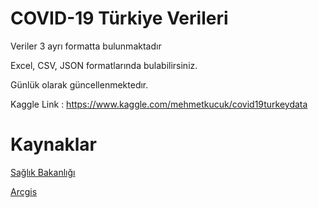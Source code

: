# COVID-19 Türkiye Verileri


Veriler 3 ayrı formatta bulunmaktadır

Excel,
CSV,
JSON formatlarında bulabilirsiniz.

Günlük olarak güncellenmektedır.

Kaggle Link :  [https://www.kaggle.com/mehmetkucuk/covid19turkeydata ](https://www.kaggle.com/mehmetkucuk/covid19turkeydata )

# Kaynaklar

[Sağlık Bakanlığı](https://covid19.saglik.gov.tr)

[Arcgis](https://gisanddata.maps.arcgis.com/apps/opsdashboard/index.html#/bda7594740fd40299423467b48e9ecf6)